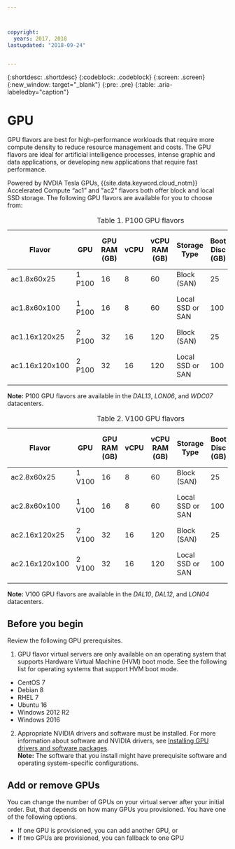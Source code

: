 ```yaml
---



copyright:
  years: 2017, 2018
lastupdated: "2018-09-24"


---
```


{:shortdesc: .shortdesc}
{:codeblock: .codeblock}
{:screen: .screen}
{:new_window: target="_blank"}
{:pre: .pre}
{:table: .aria-labeledby="caption"}

# GPU
GPU flavors are best for high-performance workloads that require more compute density to reduce resource management and costs. The GPU flavors are ideal for artificial intelligence processes, intense graphic and data applications, or developing new applications that require fast performance.

Powered by NVDIA Tesla GPUs, {{site.data.keyword.cloud_notm}} Accelerated Compute “ac1” and "ac2" flavors both offer block and local SSD storage. The following GPU flavors are available for you to choose from:  

  <table>
<CAPTION>Table 1. P100 GPU flavors</CAPTION>
<THEAD>
<TR>
<th>Flavor</th>
<th>GPU</th>
<th>GPU RAM (GB)</th>
<th>vCPU</th>
<th>vCPU RAM (GB)</th>
<th>Storage Type</th>
<th>Boot Disc (GB)</th>
<th>Secondary Discs (2 and 3) (GB)</th>
</TR>
</THEAD>
<TBODY>
<tr>
<td>ac1.8x60x25</td>
<td>1 P100</td>
<td>16</td>
<td>8</td>
<td>60</td>
<td>Block (SAN)</td>
<td>25</td>
<td>None</td>
</tr>
<tr>
<td>ac1.8x60x100</td>
<td>1 P100</td>
<td>16</td>
<td>8</td>
<td>60</td>
<td>Local SSD or SAN</td>
<td>100</td>
<td>None (SAN)<br>300 (Local)</td>
</tr>
<tr>
<td>ac1.16x120x25</td>
<td>2 P100</td>
<td>32</td>
<td>16</td>
<td>120</td>
<td>Block (SAN)</td>
<td>25</td>
<td>None</td>
</tr>
<tr>
<td>ac1.16x120x100</td>
<td>2 P100</td>
<td>32</td>
<td>16</td>
<td>120</td>
<td>Local SSD or SAN</td>
<td>100</td>
<td>None (SAN)<br>600 (Local)</td></tr>

</TBODY>
</table>

**Note:** P100 GPU flavors are available in the _DAL13_, _LON06_, and _WDC07_ datacenters.

<table>
<CAPTION>Table 2. V100 GPU flavors</CAPTION>
<THEAD>
<TR>
<th>Flavor</th>
<th>GPU</th>
<th>GPU RAM (GB)</th>
<th>vCPU</th>
<th>vCPU RAM (GB)</th>
<th>Storage Type</th>
<th>Boot Disc (GB)</th>
<th>Secondary Discs (2 and 3) (GB)</th>
</TR>
</THEAD>
<TBODY>
<tr>
<td>ac2.8x60x25</td>
<td>1 V100</td>
<td>16</td>
<td>8</td>
<td>60</td>
<td>Block (SAN)</td>
<td>25</td>
<td>None</td>
</tr>
<tr>
<td>ac2.8x60x100</td>
<td>1 V100</td>
<td>16</td>
<td>8</td>
<td>60</td>
<td>Local SSD or SAN</td>
<td>100</td>
<td>None (SAN)<br>300 (Local)</td>
</tr>
<tr>
<td>ac2.16x120x25</td>
<td>2 V100</td>
<td>32</td>
<td>16</td>
<td>120</td>
<td>Block (SAN)</td>
<td>25</td>
<td>None</td>
</tr>
<tr>
<td>ac2.16x120x100</td>
<td>2 V100</td>
<td>32</td>
<td>16</td>
<td>120</td>
<td>Local SSD or SAN</td>
<td>100</td>
<td>None (SAN)<br>600 (Local)</td></tr>

</TBODY>
</table>

**Note:** V100 GPU flavors are available in the _DAL10_, _DAL12_, and _LON04_<!--WDC07--> datacenters.


## Before you begin
Review the following GPU prerequisites.

1. GPU flavor virtual servers are only available on an operating system that supports Hardware Virtual Machine (HVM) boot mode. See the following list for operating systems that support HVM boot mode.  
  - CentOS 7
  - Debian 8
  - RHEL 7
  - Ubuntu 16
  - Windows 2012 R2
  - Windows 2016

2. Appropriate NVIDIA drivers and software must be installed. For more information about software and NVIDIA drivers, see [Installing GPU drivers and software packages](../vsi/vsi_gpu_nvidia_drivers.html).  
**Note:** The software that you install might have prerequisite software and operating system-specific configurations.

## Add or remove GPUs 
You can change the number of GPUs on your virtual server after your initial order. But, that depends on how many GPUs you provisioned. You have one of the following options.

- If one GPU is provisioned, you can add another GPU, or
- If two GPUs are provisioned, you can fallback to one GPU
